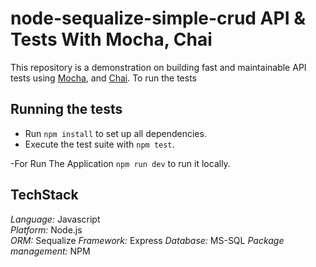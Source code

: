 <!-- @format -->

# node-sequalize-simple-crud API & Tests With Mocha, Chai

This repository is a demonstration on building fast and maintainable API tests using [Mocha](https://mochajs.org/), and [Chai](https://www.chaijs.com/).
To run the tests

## Running the tests

- Run `npm install` to set up all dependencies.
- Execute the test suite with `npm test`.

-For Run The Application `npm run dev` to run it locally.

## TechStack

_Language:_ Javascript  
_Platform:_ Node.js  
_ORM:_ Sequalize
_Framework:_ Express
_Database:_ MS-SQL
_Package management:_ NPM

